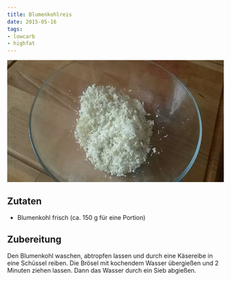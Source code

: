 ```yaml
---
title: Blumenkohlreis
date: 2015-05-16
tags:
- lowcarb
- highfat
---
```


![](/img/blumenkohlreis.webp)
## Zutaten
- Blumenkohl frisch (ca. 150 g für eine Portion)

## Zubereitung
Den Blumenkohl waschen, abtropfen lassen und durch eine Käsereibe in eine Schüssel reiben. Die Brösel mit kochendem Wasser übergießen und 2 Minuten ziehen lassen. Dann das Wasser durch ein Sieb abgießen.
